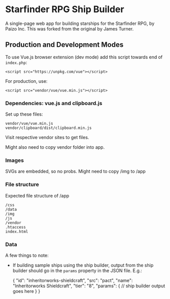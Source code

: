 # Starfinder RPG Ship Builder

A single-page web app for building starships for the Starfinder RPG, by Paizo Inc. This was forked from the original by James Turner. 

## Production and Development Modes

To use Vue.js browser extension (dev mode) add this script towards end of `index.php`:

    <script src="https://unpkg.com/vue"></script>

For production, use:

    <script src="vendor/vue/vue.min.js"></script>

### Dependencies: vue.js and clipboard.js

Set up these files:

    vendor/vue/vue.min.js
    vendor/clipboard/dist/clipboard.min.js

Visit respective vendor sites to get files.

Might also need to copy vendor folder into app.

### Images

SVGs are embedded, so no probs. Might need to copy /img to /app

### File structure

Expected file structure of /app

    /css
    /data
    /img
    /js
    /vendor
    .htaccess
    index.html
    
### Data

A few things to note:

* If building sample ships using the ship builder, output from the ship builder should go in the `params` property in the JSON file. E.g.:

    {
        "id": "inheritorworks-shieldcraft",
        "src": "pact",
        "name": "Inheritorworks Shieldcraft",
        "tier": "8",
        "params": {
            // ship builder output goes here
        }
    }

